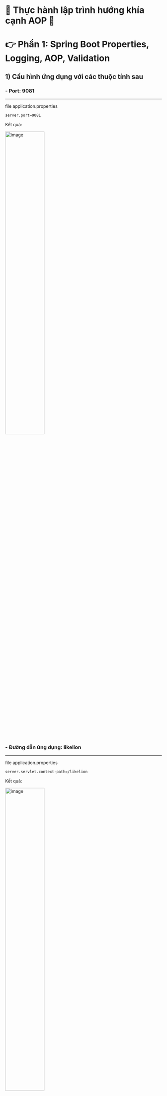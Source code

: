 # :star2: Thực hành lập trình hướng khía cạnh AOP :star2:


# :point_right: Phần 1: Spring Boot Properties, Logging, AOP, Validation

## 1) Cấu hình ứng dụng với các thuộc tính sau
### - Port: 9081

---

file application.properties
``` 
server.port=9081
```
Kết quả:

<img src="https://user-images.githubusercontent.com/72481546/221401317-3b75e38e-7bea-42fd-8aa2-9cd499426dbe.png" alt="image" width="50%" style="display:block;">


### - Đường dẫn ứng dụng: likelion
---

file application.properties
``` 
server.servlet.context-path=/likelion
```
Kết quả:

<img src="https://user-images.githubusercontent.com/72481546/221404776-e7a20f27-01ec-4bce-acb6-a30a4497405a.png" alt="image" width="50%" style="display:block; ">

### - Tạo một pattern logging: pattern có thể tự chọn

---

- Pattern logging: là một chuỗi định dạng được sử dụng để hiển thị các thông tin log trong các bản ghi log của ứng dụng. Một pattern logging thường bao gồm các định dạng như thời gian, thread, tên logger, mức độ log, nội dung log message và nhiều thông tin khác tùy thuộc vào nhu cầu logging của ứng dụng.

 Tạo "logging.pattern.console trong file application.properties để cấu hình định dạng log được hiển thị trên console:

- %d{yyyy-MM-dd HH:mm:ss.SSS} là định dạng của ngày giờ trong log, được định dạng theo kiểu năm-tháng-ngày giờ-phút-giây và mili giây.

- [%thread] là thông tin về thread, được hiển thị trong ngoặc vuông.

- %-5level là mức độ của log, được hiển thị với 5 ký tự, nếu mức độ của log dài hơn 5 ký tự, nó sẽ được hiển thị đầy đủ.

- %logger{35} là tên của logger, với độ dài tối đa là 35 ký tự.

- %msg%n là nội dung của log, được định dạng với ký tự gạch ngang và xuống dòng mới.

file application.properties
``` 
logging.pattern.console=%d{yyyy-MM-dd HH:mm:ss.SSS} [%thread] %-5level %logger{35} - %msg%n
```

Kết quả 

<img src="https://user-images.githubusercontent.com/72481546/221406716-279c10d4-4532-4325-9624-535df2a19b14.png" alt="image" width="50%" style="display:block;">


### - Cài đặt level của logging là trace

--- 

```
logging.level.root=trace
```

---

## 2) Tạo 2 dto chứa các thuộc tính sau và sử dụng các annotation thực hiện validation

##### **EmployeeDto bao gồm:**

##### - **employeeld**
##### - **name: không được rỗng, độ dài từ 10 đến 50 kí tự**
##### - **birthDate**
##### - **gender**
##### - **email: không được rỗng và đúng với format gmail**

##### **DepartmentDto gồm**

##### - departmentld
##### - deptName: không được rỗng, độ dài từ 10 đến 50 kí tự
##### - description: không được rỗng
##### - List<employeeDto>: valid được các thuộc annotaion đã cài đặt trong employeeDto
 
 Thêm vào pom.xml để sử dụng validation
 
 ```
         <dependency>
            <groupId>org.springframework.boot</groupId>
            <artifactId>spring-boot-starter-validation</artifactId>
        </dependency>
 ```
 file EmployeeDto:
 <img src="https://user-images.githubusercontent.com/72481546/221407908-57802971-788f-4d50-b543-3143568c686d.png" alt="image" width="50%" style="display:block;">
##### Kết quả: 
 ##### - **name: không được rỗng, độ dài từ 10 đến 50 kí tự**
 
 
file DepartmentDto
  <img src="https://user-images.githubusercontent.com/72481546/221407942-4a253b87-e39c-4197-86b0-f2ce1aaa4c42.png" alt="image" width="50%" style="display:block;">

 

###  Tạo api de test valid employeeDto
 
 

###  Tạo api để test valid departmentDto. Lưu ý phải valid được các thuộc tính trong List<employeeDto>

###  3) Tạo hai service tương ứng với hai dto tại (2). Mỗi service tạo một method tương ứng với dto

### EmployeeDto getEmployeeDto(EmployeeDto employeeDto): xử lí trả về dto là đối số truyền vào

### DepartmentDto getDepartmentDto(DepartmentDto departmentDto): xử lí trả về dto là đối số truyền vào

### Mỗi service tạo một Logger và logging đối số truyền vào khi gọi method Ứng dụng AOP để logging như sau:

### - Logging trước và sau khi gọi method getDepartmentDto: nội dụng logging tùy chọn
### - Logging sau khi gọi method getEmployeeDto không thành công: nội dung logging tùy chọn

# :point_right: Phần II: Exception, Filter, Interceptor

## 1) Sử dụng interceptor để logging
###  Tại hàm preHandle với message ”Pre Handle method is Calling”
###  Tại hàm postHandle với message “Post Handle method is Calling”
###  Tại hàm afterCompletion với message "Request and Response is completed"
###  Sử dụng interceptor để thực hiện thống kê thời gian xử lý của mỗi request. Gợi ý như sau:
###  + Tại preHandle thực hiện: request.setAttribute("startTime", startTime) với startTime là thời gian hiện tại 
###  + Tại postHandle lấy giá trị "startTime”, dùng thời gian hiện tại thực hiện phép trừ và logging
<img src ="https://user-images.githubusercontent.com/72481546/221402678-9af35a2a-8cd5-47f2-b6e4-27dac382b3f5.png" width ="50%"/>

## 2) Sử dụng filter để detect các loại browser

###  Nếu request từ các browser thì sẽ được vào controller
###  Nếu request từ Postman sẽ thực hiện như sau:
###  - Response về với status là 403, và message là "Bạn đang yêu cầu từ Postman!"
<img src ="https://user-images.githubusercontent.com/72481546/221402898-af1756fb-0ae1-4a80-a729-2e941350ae8c.png" width ="50%"/>



